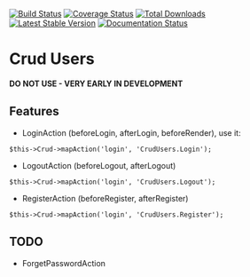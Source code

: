 [![Build Status](https://img.shields.io/travis/FriendsOfCake/crud-users/master.svg?style=flat-square)](https://travis-ci.org/FriendsOfCake/crud-users)
[![Coverage Status](https://img.shields.io/coveralls/FriendsOfCake/crud-users.svg?style=flat-square)](https://coveralls.io/r/FriendsOfCake/crud-users?branch=master)
[![Total Downloads](https://img.shields.io/packagist/dt/FriendsOfCake/crud-users.svg?style=flat-square)](https://packagist.org/packages/FriendsOfCake/crud-users)
[![Latest Stable Version](https://img.shields.io/packagist/v/FriendsOfCake/crud-users.svg?style=flat-square)](https://packagist.org/packages/FriendsOfCake/crud-users)
[![Documentation Status](https://readthedocs.org/projects/crud-users/badge/?version=latest&style=flat-square)](https://readthedocs.org/projects/crud-users/?badge=latest)

# Crud Users

**DO NOT USE - VERY EARLY IN DEVELOPMENT**

## Features

- LoginAction (beforeLogin, afterLogin, beforeRender), use it:

```
$this->Crud->mapAction('login', 'CrudUsers.Login');
```

- LogoutAction (beforeLogout, afterLogout)

```
$this->Crud->mapAction('login', 'CrudUsers.Logout');
```

- RegisterAction (beforeRegister, afterRegister)

```
$this->Crud->mapAction('login', 'CrudUsers.Register');
```

## TODO

- ForgetPasswordAction
